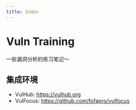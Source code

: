 ```yaml
---
title: Index
---
```

# Vuln Training

一些漏洞分析的练习笔记～



## 集成环境

-   VulHub: https://vulhub.org
-   VulFocus: https://github.com/fofapro/vulfocus

